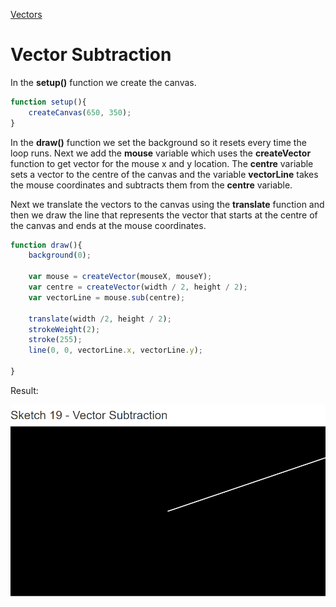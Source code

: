 [Vectors](../)

# Vector Subtraction

In the **setup()** function we create the canvas.

```js
function setup(){
    createCanvas(650, 350);
}
```
In the **draw()** function we set the background so it resets every time the loop runs. Next we add the **mouse** variable which uses the **createVector** function to get vector for the mouse x and y location. The **centre** variable sets a vector to the centre of the canvas and the variable **vectorLine** takes the mouse coordinates and subtracts them from the **centre** variable.

Next we translate the vectors to the canvas using the **translate** function and then we draw the line that represents the vector that starts at the centre of the canvas and ends at the mouse coordinates.

```js
function draw(){
    background(0);

    var mouse = createVector(mouseX, mouseY);
    var centre = createVector(width / 2, height / 2);
    var vectorLine = mouse.sub(centre);

    translate(width /2, height / 2);
    strokeWeight(2);
    stroke(255);
    line(0, 0, vectorLine.x, vectorLine.y);

}
```

Result:

![Vector Subtraction](img/Sketch19.PNG?raw=true " Vector Subtraction")
